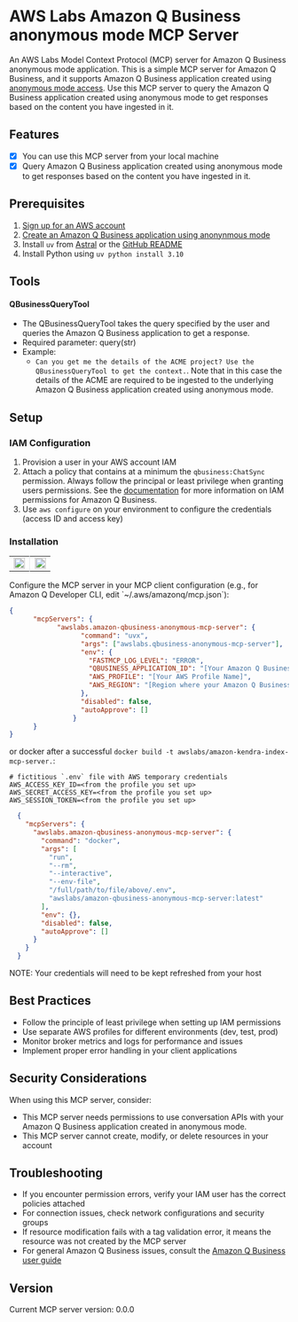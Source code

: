 # AWS Labs Amazon Q Business anonymous mode MCP Server

An AWS Labs Model Context Protocol (MCP) server for Amazon Q Business anonymous mode application. This is a simple MCP server for Amazon Q Business, and it supports Amazon Q Business application created using [anonymous mode access](https://docs.aws.amazon.com/amazonq/latest/qbusiness-ug/create-anonymous-application.html). Use this MCP server to query the Amazon Q Business application created using anonymous mode to get responses based on the content you have ingested in it.

## Features
- [x] You can use this MCP server from your local machine
- [x] Query Amazon Q Business application created using anonymous mode to get responses based on the content you have ingested in it.

## Prerequisites

1. [Sign up for an AWS account](https://aws.amazon.com/free/?trk=78b916d7-7c94-4cab-98d9-0ce5e648dd5f&sc_channel=ps&ef_id=Cj0KCQjwxJvBBhDuARIsAGUgNfjOZq8r2bH2OfcYfYTht5v5I1Bn0lBKiI2Ii71A8Gk39ZU5cwMLPkcaAo_CEALw_wcB:G:s&s_kwcid=AL!4422!3!432339156162!e!!g!!aws%20sign%20up!9572385111!102212379327&gad_campaignid=9572385111&gbraid=0AAAAADjHtp99c5A9DUyUaUQVhVEoi8of3&gclid=Cj0KCQjwxJvBBhDuARIsAGUgNfjOZq8r2bH2OfcYfYTht5v5I1Bn0lBKiI2Ii71A8Gk39ZU5cwMLPkcaAo_CEALw_wcB)
2. [Create an Amazon Q Business application using anonynmous mode](https://docs.aws.amazon.com/amazonq/latest/qbusiness-ug/create-anonymous-application.html)
3. Install `uv` from [Astral](https://docs.astral.sh/uv/getting-started/installation/) or the [GitHub README](https://github.com/astral-sh/uv#installation)
4. Install Python using `uv python install 3.10`

## Tools
#### QBusinessQueryTool

- The QBusinessQueryTool takes the query specified by the user and queries the Amazon Q Business application to get a response.
- Required parameter: query(str)
- Example:
    * `Can you get me the details of the ACME project? Use the QBusinessQueryTool to get the context.`. Note that in this case the details of the ACME are required to be ingested to the underlying Amazon Q Business application created using anonymous mode.

## Setup

### IAM Configuration

1. Provision a user in your AWS account IAM
2. Attach a policy that contains at a minimum the `qbusiness:ChatSync` permission. Always follow the principal or least privilege when granting users permissions. See the [documentation](https://docs.aws.amazon.com/amazonq/latest/qbusiness-ug/security_iam_id-based-policy-examples.html#security_iam_id-based-policy-examples-application-1) for more information on IAM permissions for Amazon Q Business.
3. Use `aws configure` on your environment to configure the credentials (access ID and access key)

### Installation

<table>
<tr>
<td width="49%" valign="top" style="text-align: center;">

<a href="https://cursor.com/install-mcp?name=awslabs.amazon-qbusiness-anonymous-mcp-server&config=eyJjb21tYW5kIjoidXZ4IGF3c2xhYnMucWJ1c2luZXNzLWFub255bW91cy1tY3Atc2VydmVyIiwiZW52Ijp7IkZBU1RNQ1BfTE9HX0xFVkVMIjoiRVJST1IiLCJRQlVTSU5FU1NfQVBQTElDQVRJT05fSUQiOiJbWW91ciBBbWF6b24gUSBCdXNpbmVzcyBhcHBsaWNhdGlvbiBpZF0iLCJBV1NfUFJPRklMRSI6IltZb3VyIEFXUyBQcm9maWxlIE5hbWVdIiwiQVdTX1JFR0lPTiI6IltSZWdpb24gd2hlcmUgeW91ciBBbWF6b24gUSBCdXNpbmVzcyBhcHBsaWNhdGlvbiByZXNpZGVzXSJ9LCJkaXNhYmxlZCI6ZmFsc2UsImF1dG9BcHByb3ZlIjpbXX0%3D">
<img src="https://cursor.com/deeplink/mcp-install-light.svg" alt="Install MCP Server" style="height: 20px;">
</a>

</td>
<td width="2%" style="border-left: 1px solid #e1e5e9; padding: 0;"></td>
<td width="49%" valign="top" style="text-align: center;">

<a href="https://insiders.vscode.dev/redirect/mcp/install?name=Q%20Business%20Anonymous%20MCP%20Server&config=%7B%22command%22%3A%22uvx%22%2C%22args%22%3A%5B%22awslabs.qbusiness-anonymous-mcp-server%22%5D%2C%22env%22%3A%7B%22FASTMCP_LOG_LEVEL%22%3A%22ERROR%22%2C%22QBUSINESS_APPLICATION_ID%22%3A%22%5BYour%20Amazon%20Q%20Business%20application%20id%5D%22%2C%22AWS_PROFILE%22%3A%22%5BYour%20AWS%20Profile%20Name%5D%22%2C%22AWS_REGION%22%3A%22%5BRegion%20where%20your%20Amazon%20Q%20Business%20application%20resides%5D%22%7D%2C%22disabled%22%3Afalse%2C%22autoApprove%22%3A%5B%5D%7D">
<img src="https://img.shields.io/badge/Install_on-VS_Code-FF9900?style=flat-square&logo=visualstudiocode&logoColor=white" alt="Install on VS Code" style="height: 20px;">
</a>

</td>
</tr>
</table>
Configure the MCP server in your MCP client configuration (e.g., for Amazon Q Developer CLI, edit `~/.aws/amazonq/mcp.json`):

```json
{
      "mcpServers": {
            "awslabs.amazon-qbusiness-anonymous-mcp-server": {
                  "command": "uvx",
                  "args": ["awslabs.qbusiness-anonymous-mcp-server"],
                  "env": {
                    "FASTMCP_LOG_LEVEL": "ERROR",
                    "QBUSINESS_APPLICATION_ID": "[Your Amazon Q Business application id]",
                    "AWS_PROFILE": "[Your AWS Profile Name]",
                    "AWS_REGION": "[Region where your Amazon Q Business application resides]"
                  },
                  "disabled": false,
                  "autoApprove": []
                }
      }
}
```
or docker after a successful `docker build -t awslabs/amazon-kendra-index-mcp-server.`:

```file
# fictitious `.env` file with AWS temporary credentials
AWS_ACCESS_KEY_ID=<from the profile you set up>
AWS_SECRET_ACCESS_KEY=<from the profile you set up>
AWS_SESSION_TOKEN=<from the profile you set up>
```

```json
  {
    "mcpServers": {
      "awslabs.amazon-qbusiness-anonymous-mcp-server": {
        "command": "docker",
        "args": [
          "run",
          "--rm",
          "--interactive",
          "--env-file",
          "/full/path/to/file/above/.env",
          "awslabs/amazon-qbusiness-anonymous-mcp-server:latest"
        ],
        "env": {},
        "disabled": false,
        "autoApprove": []
      }
    }
  }
```
NOTE: Your credentials will need to be kept refreshed from your host

## Best Practices

- Follow the principle of least privilege when setting up IAM permissions
- Use separate AWS profiles for different environments (dev, test, prod)
- Monitor broker metrics and logs for performance and issues
- Implement proper error handling in your client applications

## Security Considerations

When using this MCP server, consider:

- This MCP server needs permissions to use conversation APIs with your Amazon Q Business application created in anonymous mode.
- This MCP server cannot create, modify, or delete resources in your account

## Troubleshooting

- If you encounter permission errors, verify your IAM user has the correct policies attached
- For connection issues, check network configurations and security groups
- If resource modification fails with a tag validation error, it means the resource was not created by the MCP server
- For general Amazon Q Business issues, consult the [Amazon Q Business user guide](https://docs.aws.amazon.com/amazonq/latest/qbusiness-ug/what-is.html)

## Version

Current MCP server version: 0.0.0
